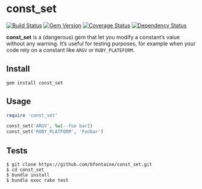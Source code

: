 # const\_set

[![Build Status](https://img.shields.io/travis/bfontaine/const_set.svg)](https://travis-ci.org/bfontaine/const_set)
[![Gem Version](https://img.shields.io/gem/v/const_set.png)](http://badge.fury.io/rb/const_set)
[![Coverage Status](https://img.shields.io/coveralls/bfontaine/const_set.svg)](https://coveralls.io/r/bfontaine/const_set)
[![Dependency Status](https://img.shields.io/gemnasium/bfontaine/const_set.svg)](https://gemnasium.com/bfontaine/const_set)

**const_set** is a (dangerous) gem that let you modify a constant’s value
without any warning. It’s useful for testing purposes, for example when your
code rely on a constant like `ARGV` or `RUBY_PLATEFORM`.

## Install

```
gem install const_set
```

## Usage

```rb
require 'const_set'

const_set('ARGV', %w[--foo bar])
const_set('RUBY_PLATFORM', 'Foobar')
```

## Tests

```
$ git clone https://github.com/bfontaine/const_set.git
$ cd const_set
$ bundle install
$ bundle exec rake test
```
